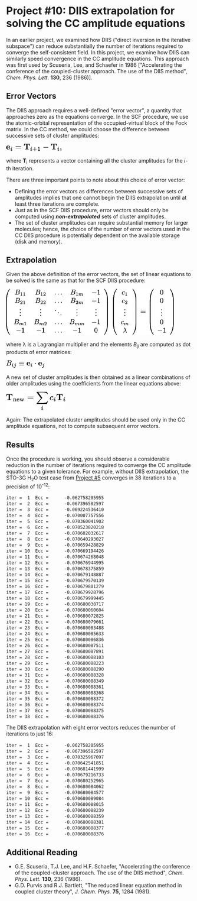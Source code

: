 # Project #10: DIIS extrapolation for solving the CC amplitude equations
In an earlier project, we examined how DIIS ("direct inversion in the iterative
subspace") can reduce substantially the number of iterations required to converge the
self-consistent field.  In this project, we examine how DIIS can similarly speed
convergence in the CC amplitude equations.  This approach was first used by Scuseria,
Lee, and Schaefer in 1986 ["Accelerating the conference of the coupled-cluster
approach.  The use of the DIIS method", *Chem. Phys. Lett.* **130**, 236 (1986)].

## Error Vectors
The DIIS approach requires a well-defined "error vector", a quantity that approaches
zero as the equations converge.  In the SCF procedure, we use the atomic-orbital
representation of the occupied-virtual block of the Fock matrix. In the CC method, we
could choose the difference between successive sets of cluster amplitudes:

<img src="./figures/error-vector.png" height="20">

where <b>T</b><sub>i</sub> represents a vector containing all the cluster amplitudes for the *i*-th iteration.

There are three important points to note about this choice of error vector:
  * Defining the error vectors as differences between successive sets of amplitudes
    implies that one cannot begin the DIIS extrapolation until at least three
    iterations are complete.
  * Just as in the SCF DIIS procedure, error vectors should only be computed using
    <b><i>non-extrapolated</i></b> sets of cluster amplitudes.
  * The set of cluster amplitudes can require substantial memory for larger
    molecules; hence, the choice of the number of error vectors used in the CC DIIS
    procedure is potentially dependent on the available storage (disk and memory).

## Extrapolation
Given the above definition of the error vectors, the set of linear equations to be solved is the same as that for the SCF DIIS procedure:

<img src="./figures/sys-lin-eqn-ci.png" height="125">

where &lambda; is a Lagrangian multiplier and the elements <i>B<sub>ij</sub></i> are computed as dot products of error matrices:

<img src="./figures/Bij.png" height="20">

A new set of cluster amplitudes is then obtained as a linear combinations of older amplitudes using the coefficients from the linear equations above:

<img src="./figures/new-t-amps.png" height="50">

Again: The extrapolated cluster amplitudes should be used only in the CC amplitude equations, not to compute subsequent error vectors.

## Results
Once the procedure is working, you should observe a considerable reduction in the
number of iterations required to converge the CC amplitude equations to a given
tolerance.  For example, without DIIS extrapolation, the STO-3G H<sub>2</sub>O test
case from [Project #5](../Project%2305) converges in 38 iterations to a
precision of 10<sup>-12</sup>:

```
iter =  1  Ecc =      -0.062758205955
iter =  2  Ecc =      -0.067396582597
iter =  3  Ecc =      -0.069224536410
iter =  4  Ecc =      -0.070007757556
iter =  5  Ecc =      -0.070360041902
iter =  6  Ecc =      -0.070523820218
iter =  7  Ecc =      -0.070602032617
iter =  8  Ecc =      -0.070640293027
iter =  9  Ecc =      -0.070659428829
iter = 10  Ecc =      -0.070669194426
iter = 11  Ecc =      -0.070674268048
iter = 12  Ecc =      -0.070676944995
iter = 13  Ecc =      -0.070678375859
iter = 14  Ecc =      -0.070679148887
iter = 15  Ecc =      -0.070679570139
iter = 16  Ecc =      -0.070679801279
iter = 17  Ecc =      -0.070679928796
iter = 18  Ecc =      -0.070679999445
iter = 19  Ecc =      -0.070680038717
iter = 20  Ecc =      -0.070680060604
iter = 21  Ecc =      -0.070680072825
iter = 22  Ecc =      -0.070680079661
iter = 23  Ecc =      -0.070680083488
iter = 24  Ecc =      -0.070680085633
iter = 25  Ecc =      -0.070680086836
iter = 26  Ecc =      -0.070680087511
iter = 27  Ecc =      -0.070680087891
iter = 28  Ecc =      -0.070680088103
iter = 29  Ecc =      -0.070680088223
iter = 30  Ecc =      -0.070680088290
iter = 31  Ecc =      -0.070680088328
iter = 32  Ecc =      -0.070680088349
iter = 33  Ecc =      -0.070680088361
iter = 34  Ecc =      -0.070680088368
iter = 35  Ecc =      -0.070680088372
iter = 36  Ecc =      -0.070680088374
iter = 37  Ecc =      -0.070680088375
iter = 38  Ecc =      -0.070680088376
```

The DIIS extrapolation with eight error vectors reduces the number of iterations to just 16:

```
iter =  1  Ecc =      -0.062758205955
iter =  2  Ecc =      -0.067396582597
iter =  3  Ecc =      -0.070325967097
iter =  4  Ecc =      -0.070642541851
iter =  5  Ecc =      -0.070681441999
iter =  6  Ecc =      -0.070679216733
iter =  7  Ecc =      -0.070680252965
iter =  8  Ecc =      -0.070680084062
iter =  9  Ecc =      -0.070680084577
iter = 10  Ecc =      -0.070680089084
iter = 11  Ecc =      -0.070680088015
iter = 12  Ecc =      -0.070680088239
iter = 13  Ecc =      -0.070680088359
iter = 14  Ecc =      -0.070680088381
iter = 15  Ecc =      -0.070680088377
iter = 16  Ecc =      -0.070680088376
```


## Additional Reading
  * G.E. Scuseria, T.J. Lee, and H.F. Schaefer, "Accelerating the conference of the
    coupled-cluster approach.  The use of the DIIS method", *Chem. Phys. Lett.*
    **130**, 236 (1986).
  * G.D. Purvis and R.J. Bartlett, "The reduced linear equation method in coupled
    cluster theory", *J. Chem. Phys.* **75**, 1284 (1981).

